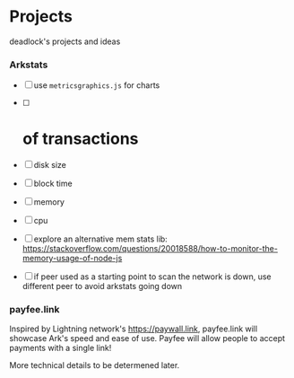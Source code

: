 # Projects
deadlock's projects and ideas


### Arkstats

- [ ] use `metricsgraphics.js` for charts
- [ ] # of transactions
- [ ] disk size
- [ ] block time
- [ ] memory
- [ ] cpu
- [ ] explore an alternative mem stats lib: https://stackoverflow.com/questions/20018588/how-to-monitor-the-memory-usage-of-node-js
- [ ] if peer used as a starting point to scan the network is down, use different peer to avoid arkstats going down


### payfee.link

Inspired by Lightning network's https://paywall.link, payfee.link will showcase Ark's speed and ease of use. Payfee will allow people to accept payments with a single link!

More technical details to be determened later.
